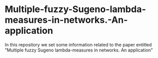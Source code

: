 # Multiple-fuzzy-Sugeno-lambda-measures-in-networks.-An-application
In this repository we set some information related to the paper entitled "Multiple fuzzy Sugeno lambda-measures in networks. An application"
